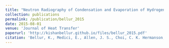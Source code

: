 ```yaml
---
title: "Neutron Radiography of Condensation and Evaporation of Hydrogen in a Cryogenic Condition"
collection: publications
permalink: /publication/bellur_2015
date: 2015-08-01
venue: 'Journal of Heat Transfer'
paperurl: 'http://kishanbellur.github.io/files/bellur_2015.pdf'
citation: 'Bellur, K., Medici, E., Allen, J. S., Choi, C. K. Hermanson, J., Tamilarasan, A., Hussey, D., Jacobson, D., Leao, J. and McQuillen, J., 2015. Neutron radiography of condensation and evaporation of hydrogen in a cryogenic condition. Journal of Heat Transfer, 137(8).'
---
```


